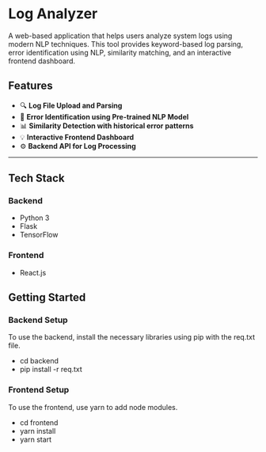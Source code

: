 # Log Analyzer

A web-based application that helps users analyze system logs using modern NLP techniques. This tool provides keyword-based log parsing, error identification using NLP, similarity matching, and an interactive frontend dashboard.

## Features

- 🔍 **Log File Upload and Parsing**
- 🧠 **Error Identification using Pre-trained NLP Model**
- 📊 **Similarity Detection with historical error patterns**
- 💡 **Interactive Frontend Dashboard**
- ⚙️ **Backend API for Log Processing**

---

## Tech Stack

### Backend
- Python 3
- Flask
- TensorFlow

### Frontend
- React.js

## Getting Started
### Backend Setup
To use the backend, install the necessary libraries using pip with the req.txt file.
- cd backend
- pip install -r req.txt

### Frontend Setup
To use the frontend, use yarn to add node modules.
- cd frontend
- yarn install
- yarn start
